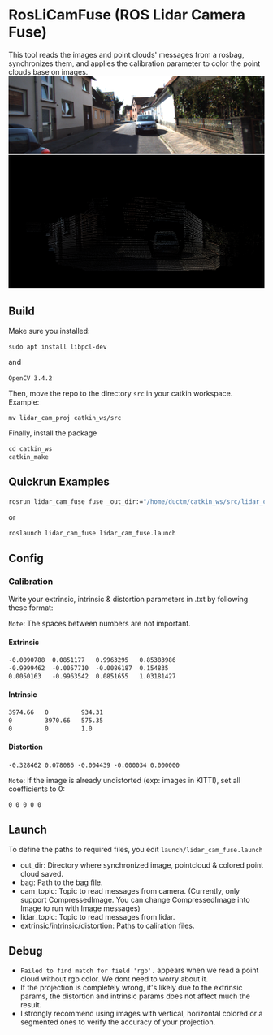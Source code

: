 # RosLiCamFuse (ROS Lidar Camera Fuse)

This tool reads the images and point clouds' messages from a rosbag, synchronizes them, and applies the calibration parameter to color the point clouds base on images.
<img src="sample_img.png" width = "600">
<img src="sample_output.png" width = "600">

## Build
Make sure you installed:
```
sudo apt install libpcl-dev
```
and

`OpenCV 3.4.2`


Then, move the repo to the directory `src` in your catkin workspace. Example:
```
mv lidar_cam_proj catkin_ws/src
```
Finally, install the package
```
cd catkin_ws
catkin_make
```

## Quickrun Examples

```bash
rosrun lidar_cam_fuse fuse _out_dir:="/home/ductm/catkin_ws/src/lidar_cam_proj/data/" _bag:="/home/ductm/ros1_bags/sample.bag" _cam_topic:="/camera/tricam/mid/image_raw/compressed" _lidar_topic:="/lidar/points_raw" _extrinsic:="/home/ductm/catkin_ws/src/lidar_cam_proj/calib/extrinsic.txt" _intrinsic:="/home/ductm/catkin_ws/src/lidar_cam_proj/calib/intrinsic.txt" _distortion:="/home/ductm/catkin_ws/src/lidar_cam_proj/calib/distortion.txt"
```

or

```bash
roslaunch lidar_cam_fuse lidar_cam_fuse.launch
```

## Config
### Calibration
Write your extrinsic, intrinsic & distortion parameters in .txt by following these format:

`Note`: The spaces between numbers are not important.

#### Extrinsic
```
-0.0090788  0.0851177   0.9963295   0.85383986
-0.9999462  -0.0057710  -0.0086187  0.154835
0.0050163   -0.9963542  0.0851655   1.03181427
```

#### Intrinsic
```
3974.66   0         934.31
0         3970.66   575.35
0         0         1.0
```

#### Distortion
```
-0.328462 0.078086 -0.004439 -0.000034 0.000000
```
`Note`: If the image is already undistorted (exp: images in KITTI), set all coefficients to 0:
```
0 0 0 0 0
```

## Launch
To define the paths to required files, you edit `launch/lidar_cam_fuse.launch`
* out_dir: Directory where synchronized image, pointcloud & colored point cloud saved.
* bag: Path to the bag file.
* cam_topic: Topic to read messages from camera. (Currently, only support CompressedImage. You can change CompressedImage into Image to run with Image messages)
* lidar_topic: Topic to read messages from lidar.
* extrinsic/intrinsic/distortion: Paths to caliration files.

## Debug
* `Failed to find match for field 'rgb'.` appears when we read a point cloud without rgb color. We dont need to worry about it.
* If the projection is completely wrong, it's likely due to the extrinsic params, the distortion and intrinsic params does not affect much the result.
* I strongly recommend using images with vertical, horizontal colored or a segmented ones to verify the accuracy of your projection.
